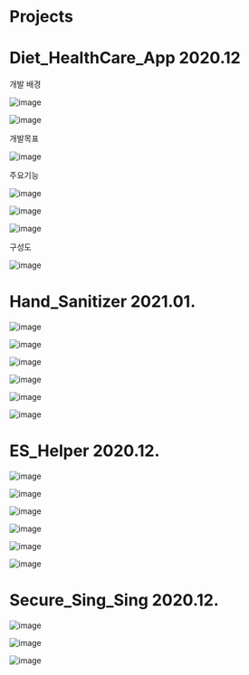 # Projects


# Diet_HealthCare_App 2020.12

개발 배경

![image](https://user-images.githubusercontent.com/45021096/101444703-655be980-3963-11eb-9fa3-91e975c76df1.png)


![image](https://user-images.githubusercontent.com/45021096/101444687-583efa80-3963-11eb-997d-edb78ab5b226.png)



개발목표

![image](https://user-images.githubusercontent.com/45021096/101444731-760c5f80-3963-11eb-899d-733808bd3b4c.png)


주요기능

![image](https://user-images.githubusercontent.com/45021096/101444761-8ae8f300-3963-11eb-8c12-a7f08e9a8b56.png)

![image](https://user-images.githubusercontent.com/45021096/101444789-9dfbc300-3963-11eb-9f9c-880dda3a117d.png)

![image](https://user-images.githubusercontent.com/45021096/101444809-b075fc80-3963-11eb-8214-5c6bdea80e45.png)



구성도

![image](https://user-images.githubusercontent.com/45021096/101444858-caafda80-3963-11eb-94fc-288915cd0a63.png)


# Hand_Sanitizer 2021.01.

![image](https://github.com/JaeHyunYu/Projects/assets/45021096/a1f36b30-59ba-4284-a298-1e6b72b2e134)

![image](https://github.com/JaeHyunYu/Projects/assets/45021096/04de4448-5d13-4472-8605-9b04c8633532)

![image](https://github.com/JaeHyunYu/Projects/assets/45021096/81c0a93f-5baf-4d8a-a224-b81ed7137082)

![image](https://github.com/JaeHyunYu/Projects/assets/45021096/77483e18-f2df-4a28-b268-4523992f42cf)

![image](https://github.com/JaeHyunYu/Projects/assets/45021096/427c36de-7f44-4304-83bc-03d915268e30)

![image](https://github.com/JaeHyunYu/Projects/assets/45021096/b7ebe17f-7985-4f79-9e77-86c433b6720c)


# ES_Helper 2020.12.

![image](https://github.com/JaeHyunYu/Projects/assets/45021096/ece20673-4b63-455a-a150-880e53f8fed2)

![image](https://github.com/JaeHyunYu/Projects/assets/45021096/5304b979-33d3-4d16-b7f8-ab39d3b8a6f6)

![image](https://github.com/JaeHyunYu/Projects/assets/45021096/602154c6-06eb-42fc-b603-4fc99460d637)

![image](https://github.com/JaeHyunYu/Projects/assets/45021096/1e332cf7-d3d6-4fbd-b872-b561f2dff9de)

![image](https://github.com/JaeHyunYu/Projects/assets/45021096/1aebb427-a3d3-4d3c-9a4c-d103ab263fdd)

![image](https://github.com/JaeHyunYu/Projects/assets/45021096/24e383ce-6c1b-40ca-ae5b-0f70422d1fbf)

# Secure_Sing_Sing 2020.12.

![image](https://user-images.githubusercontent.com/45021096/101444432-d6e76800-3962-11eb-83ab-f941a8ef4d2e.png)



![image](https://user-images.githubusercontent.com/45021096/101444510-f8485400-3962-11eb-845f-f3de01ba87cd.png)



![image](https://user-images.githubusercontent.com/45021096/101444315-94259000-3962-11eb-8c3d-a4d78bf54aed.png)
